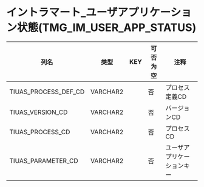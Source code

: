 # イントラマート_ユーザアプリケーション状態(TMG_IM_USER_APP_STATUS)
| 列名   | 类型   | KEY  | 可否为空 | 注释   |
| ---- | ---- | ---- | ---- | ---- |
|TIUAS_PROCESS_DEF_CD|VARCHAR2||否|プロセス定義CD  |
|TIUAS_VERSION_CD|VARCHAR2||否|バージョンCD  |
|TIUAS_PROCESS_CD|VARCHAR2||否|プロセスCD  |
|TIUAS_PARAMETER_CD|VARCHAR2||否|ユーザアプリケーションキー  |
